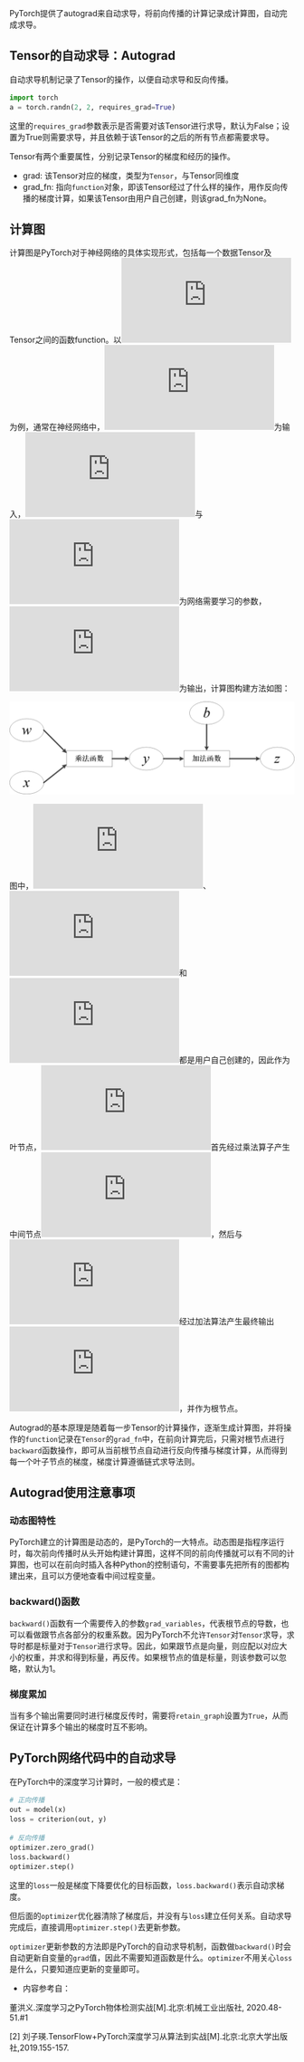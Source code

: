 PyTorch提供了autograd来自动求导，将前向传播的计算记录成计算图，自动完成求导。

## Tensor的自动求导：Autograd

自动求导机制记录了Tensor的操作，以便自动求导和反向传播。

```python
import torch
a = torch.randn(2, 2, requires_grad=True)
```

这里的`requires_grad`参数表示是否需要对该Tensor进行求导，默认为False；设置为True则需要求导，并且依赖于该Tensor的之后的所有节点都需要求导。

Tensor有两个重要属性，分别记录Tensor的梯度和经历的操作。
- grad: 该Tensor对应的梯度，类型为`Tensor`，与Tensor同维度
- grad_fn: 指向`function`对象，即该Tensor经过了什么样的操作，用作反向传播的梯度计算，如果该Tensor由用户自己创建，则该grad_fn为None。

## 计算图

计算图是PyTorch对于神经网络的具体实现形式，包括每一个数据Tensor及Tensor之间的函数function。以![i1](https://latex.codecogs.com/png.latex?z=wx+b)为例，通常在神经网络中，![i2](https://latex.codecogs.com/png.latex?x)为输入，![i3](https://latex.codecogs.com/png.latex?w)与![i4](https://latex.codecogs.com/png.latex?b)为网络需要学习的参数，![i5](https://latex.codecogs.com/png.latex?z)为输出，计算图构建方法如图：

![i6](../image/autogradgraph.png)

图中，![i2](https://latex.codecogs.com/png.latex?x)、![i3](https://latex.codecogs.com/png.latex?w)和![i4](https://latex.codecogs.com/png.latex?b)都是用户自己创建的，因此作为叶节点，![i7](https://latex.codecogs.com/png.latex?wx)首先经过乘法算子产生中间节点![i8](https://latex.codecogs.com/png.latex?y)，然后与![i4](https://latex.codecogs.com/png.latex?b)经过加法算法产生最终输出![i5](https://latex.codecogs.com/png.latex?z)，并作为根节点。

Autograd的基本原理是随着每一步Tensor的计算操作，逐渐生成计算图，并将操作的`function`记录在`Tensor`的`grad_fn`中，在前向计算完后，只需对根节点进行`backward`函数操作，即可从当前根节点自动进行反向传播与梯度计算，从而得到每一个叶子节点的梯度，梯度计算遵循链式求导法则。

## Autograd使用注意事项

### 动态图特性

PyTorch建立的计算图是动态的，是PyTorch的一大特点。动态图是指程序运行时，每次前向传播时从头开始构建计算图，这样不同的前向传播就可以有不同的计算图，也可以在前向时插入各种Python的控制语句，不需要事先把所有的图都构建出来，且可以方便地查看中间过程变量。

### backward()函数

`backward()`函数有一个需要传入的参数`grad_variables`，代表根节点的导数，也可以看做跟节点各部分的权重系数。因为PyTorch不允许`Tensor`对`Tensor`求导，求导时都是标量对于`Tensor`进行求导。因此，如果跟节点是向量，则应配以对应大小的权重，并求和得到标量，再反传。如果根节点的值是标量，则该参数可以忽略，默认为1。

### 梯度累加

当有多个输出需要同时进行梯度反传时，需要将`retain_graph`设置为`True`，从而保证在计算多个输出的梯度时互不影响。


## PyTorch网络代码中的自动求导

在PyTorch中的深度学习计算时，一般的模式是：
```python
# 正向传播
out = model(x)
loss = criterion(out, y)

# 反向传播
optimizer.zero_grad()
loss.backward()
optimizer.step()
```

这里的`loss`一般是梯度下降要优化的目标函数，`loss.backward()`表示自动求梯度。

但后面的`optimizer`优化器清除了梯度后，并没有与`loss`建立任何关系。自动求导完成后，直接调用`optimizer.step()`去更新参数。

`optimizer`更新参数的方法即是PyTorch的自动求导机制，函数做`backward()`时会自动更新自变量的`grad`值，因此不需要知道函数是什么。`optimizer`不用关心`loss`是什么，只要知道应更新的变量即可。


- 内容参考自：

董洪义.深度学习之PyTorch物体检测实战[M].北京:机械工业出版社, 2020.48-51.#1

[2] 刘子瑛.TensorFlow+PyTorch深度学习从算法到实战[M].北京:北京大学出版社,2019.155-157.